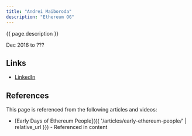 ```yaml
---
title: "Andrei Maiboroda"
description: "Ethereum OG"
---
```


{{ page.description }}

Dec 2016 to ???

## Links
- [LinkedIn](https://www.linkedin.com/in/andrei-maiboroda/)

## References

This page is referenced from the following articles and videos:

- [Early Days of Ethereum People]({{ '/articles/early-ethereum-people/' | relative_url }}) - Referenced in content
